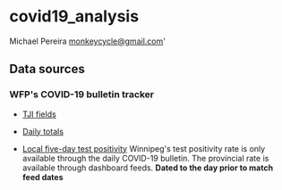 # covid19_analysis

Michael Pereira <monkeycycle@gmail.com>'



## Data sources

### WFP's COVID-19 bulletin tracker

* [TJI fields](https://docs.google.com/spreadsheets/d/19IqfhdXQaQbCJDns3yG0EEL4TAYGRgEGKKyLeELvLNA/edit#gid=362680117)

* [Daily totals](https://docs.google.com/spreadsheets/d/19IqfhdXQaQbCJDns3yG0EEL4TAYGRgEGKKyLeELvLNA/edit#gid=1935428018)

* [Local five-day test positivity](https://docs.google.com/spreadsheets/d/19IqfhdXQaQbCJDns3yG0EEL4TAYGRgEGKKyLeELvLNA/edit#gid=322055627)
	Winnipeg's test positivity rate is only available through the daily COVID-19 bulletin. The provincial rate is available through dashboard feeds. **Dated to the day prior to match feed dates**





